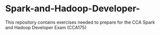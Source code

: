 # Spark-and-Hadoop-Developer-
This repository contains exercises needed to prepare for the CCA Spark and Hadoop Developer Exam (CCA175)
